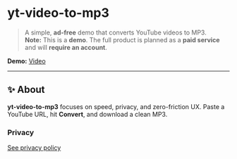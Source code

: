 # yt-video-to-mp3

> A simple, **ad-free** demo that converts YouTube videos to MP3.  
> **Note:** This is a **demo**. The full product is planned as a **paid
> service** and will **require an account**.

**Demo:** [Video](https://youtu.be/3QPW_p4SECQ)

---

## ✨ About

**yt-video-to-mp3** focuses on speed, privacy, and zero-friction UX. Paste a
YouTube URL, hit **Convert**, and download a clean MP3.

### Privacy

[See privacy policy](https://github.com/Echo-Peak/yt-video-to-mp3-web/blob/main/public/PrivacyPolicy.md)
